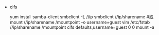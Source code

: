 * cifs


    yum install samba-client
    smbclient -L //ip
    smbclient //ip/sharename
    #或
	mount //ip/sharename /mountpoint -o username=guest
	vim /etc/fstab
	//ip/sharename /mountpoint cifs	defaults,username=guest 0 0
	mount -a

	